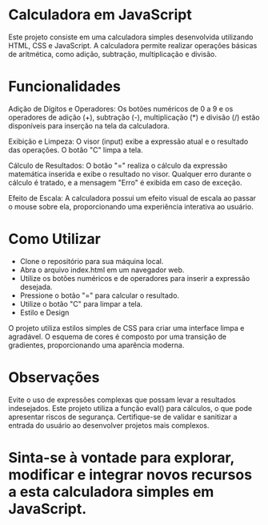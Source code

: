 # Calculadora em JavaScript

Este projeto consiste em uma calculadora simples desenvolvida utilizando HTML, CSS e JavaScript. A calculadora permite realizar operações básicas de aritmética, como adição, subtração, multiplicação e divisão.

# Funcionalidades

Adição de Dígitos e Operadores: Os botões numéricos de 0 a 9 e os operadores de adição (+), subtração (-), multiplicação (*) e divisão (/) estão disponíveis para inserção na tela da calculadora.

Exibição e Limpeza: O visor (input) exibe a expressão atual e o resultado das operações. O botão "C" limpa a tela.

Cálculo de Resultados: O botão "=" realiza o cálculo da expressão matemática inserida e exibe o resultado no visor. Qualquer erro durante o cálculo é tratado, e a mensagem "Erro" é exibida em caso de exceção.

Efeito de Escala: A calculadora possui um efeito visual de escala ao passar o mouse sobre ela, proporcionando uma experiência interativa ao usuário.

# Como Utilizar

- Clone o repositório para sua máquina local.
- Abra o arquivo index.html em um navegador web.
- Utilize os botões numéricos e de operadores para inserir a expressão desejada.
- Pressione o botão "=" para calcular o resultado.
- Utilize o botão "C" para limpar a tela.
- Estilo e Design

O projeto utiliza estilos simples de CSS para criar uma interface limpa e agradável. O esquema de cores é composto por uma transição de gradientes, proporcionando uma aparência moderna.

# Observações

Evite o uso de expressões complexas que possam levar a resultados indesejados.
Este projeto utiliza a função eval() para cálculos, o que pode apresentar riscos de segurança. Certifique-se de validar e sanitizar a entrada do usuário ao desenvolver projetos mais complexos.

# Sinta-se à vontade para explorar, modificar e integrar novos recursos a esta calculadora simples em JavaScript.
